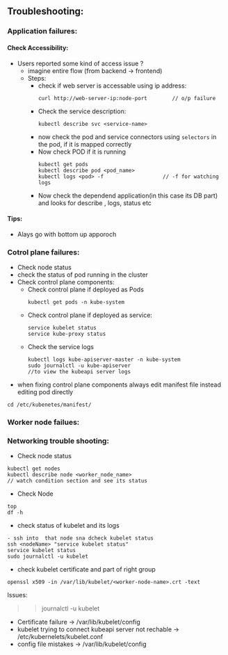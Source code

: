 ## Troubleshooting:

###  Application failures:

#### Check Accessibility:
- Users reported some kind of access issue ?
    - imagine entire flow (from backend -> frontend)
    - Steps:
        - check if web server is accessable using ip address:
            ```
            curl http://web-server-ip:node-port        // o/p failure
            ```
        - Check the service description:
            ```
            kubectl describe svc <service-name>
            ```
        - now check the pod and service connectors using `selectors` in the pod, if it is mapped correctly
        - Now check POD if it is running
            ```
            kubectl get pods
            kubectl describe pod <pod_name>
            kubectl logs <pod> -f                   // -f for watching logs
            ```
        - Now check the dependend application(in this case its DB part) and looks for describe , logs, status etc

#### Tips:
- Alays go with bottom up apporoch
   
         
### Cotrol plane failures:
- Check node status
- check the status of pod running in the cluster
- Check control plane components:
    - Check control plane if deployed as Pods 
        ```
        kubectl get pods -n kube-system
        ```
    - Check control plane if deployed as service:
        ```
        service kubelet status
        service kube-proxy status
        ```
    - Check the service logs    
        ```
        kubectl logs kube-apiserver-master -n kube-system
        sudo journalctl -u kube-apiserver                           //to view the kubeapi server logs
        ```
- when fixing control plane components always edit manifest file instead editing pod directly
```
cd /etc/kubenetes/manifest/
```
### Worker node failues:


### Networking trouble shooting:
- Check node status
```
kubectl get nodes
kubectl describe node <worker_node_name>
// watch condition section and see its status 
```
- Check Node 
```
top
df -h
```
- check status of kubelet and its logs
```
- ssh into  that node sna dcheck kubelet status
ssh <nodeName> "service kubelet status"
service kubelet status
sudo journalctl -u kubelet
```
- check kubelet certificate and part of right group
```
openssl x509 -in /var/lib/kubelet/<worker-node-name>.crt -text
```

Issues:
>> journalctl -u kubelet
- Certificate failure  -> /var/lib/kubelet/config
- kubelet trying to connect kubeapi server not rechable  -> /etc/kubernelets/kubelet.conf
- config file mistakes -> /var/lib/kubelet/config